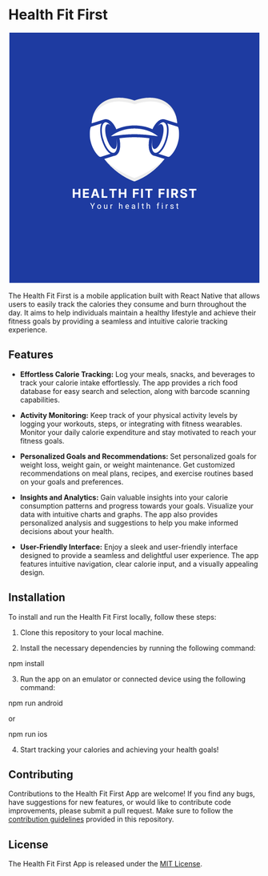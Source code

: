 # Health Fit First

<p align="center">
  <img src="/assets/logo.png" alt="App Screenshot">
</p>

The Health Fit First is a mobile application built with React Native that allows users to easily track the calories they consume and burn throughout the day. It aims to help individuals maintain a healthy lifestyle and achieve their fitness goals by providing a seamless and intuitive calorie tracking experience.

## Features

- **Effortless Calorie Tracking:** Log your meals, snacks, and beverages to track your calorie intake effortlessly. The app provides a rich food database for easy search and selection, along with barcode scanning capabilities.

- **Activity Monitoring:** Keep track of your physical activity levels by logging your workouts, steps, or integrating with fitness wearables. Monitor your daily calorie expenditure and stay motivated to reach your fitness goals.

- **Personalized Goals and Recommendations:** Set personalized goals for weight loss, weight gain, or weight maintenance. Get customized recommendations on meal plans, recipes, and exercise routines based on your goals and preferences.

- **Insights and Analytics:** Gain valuable insights into your calorie consumption patterns and progress towards your goals. Visualize your data with intuitive charts and graphs. The app also provides personalized analysis and suggestions to help you make informed decisions about your health.

- **User-Friendly Interface:** Enjoy a sleek and user-friendly interface designed to provide a seamless and delightful user experience. The app features intuitive navigation, clear calorie input, and a visually appealing design.

## Installation

To install and run the Health Fit First locally, follow these steps:

1. Clone this repository to your local machine.

2. Install the necessary dependencies by running the following command:

npm install

3. Run the app on an emulator or connected device using the following command:

npm run android

or 

npm run ios

4. Start tracking your calories and achieving your health goals!

## Contributing

Contributions to the Health Fit First App are welcome! If you find any bugs, have suggestions for new features, or would like to contribute code improvements, please submit a pull request. Make sure to follow the [contribution guidelines](CONTRIBUTING.md) provided in this repository. 

## License

The Health Fit First App is released under the [MIT License](LICENSE).